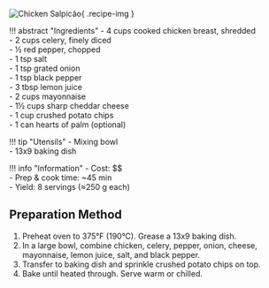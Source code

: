 ![Chicken Salpicão](../images/chicken-salpicao.jpg){ .recipe-img }

!!! abstract "Ingredients"
    - 4 cups cooked chicken breast, shredded  
    - 2 cups celery, finely diced  
    - ½ red pepper, chopped  
    - 1 tsp salt  
    - 1 tsp grated onion  
    - 1 tsp black pepper  
    - 3 tbsp lemon juice  
    - 2 cups mayonnaise  
    - 1½ cups sharp cheddar cheese  
    - 1 cup crushed potato chips  
    - 1 can hearts of palm (optional)  

!!! tip "Utensils"
    - Mixing bowl  
    - 13x9 baking dish  

!!! info "Information"
    - Cost: $$  
    - Prep & cook time: ~45 min  
    - Yield: 8 servings (≈250 g each)  

## Preparation Method

1. Preheat oven to 375°F (190°C). Grease a 13x9 baking dish.  
2. In a large bowl, combine chicken, celery, pepper, onion, cheese, mayonnaise, lemon juice, salt, and black pepper.  
3. Transfer to baking dish and sprinkle crushed potato chips on top.  
4. Bake until heated through. Serve warm or chilled.  
